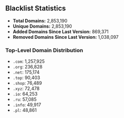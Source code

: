 ## Blacklist Statistics

- **Total Domains:** 2,853,190
- **Unique Domains:** 2,853,190
- **Added Domains Since Last Version:** 869,371
- **Removed Domains Since Last Version:** 1,038,097

### Top-Level Domain Distribution

-  `.com`: 1,257,925
-  `.org`: 236,828
-  `.net`: 175,174
-  `.top`: 90,403
-  `.shop`: 76,489
-  `.xyz`: 72,478
-  `.io`: 64,253
-  `.ru`: 57,085
-  `.info`: 49,917
-  `.pl`: 48,861
